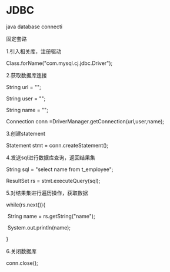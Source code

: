 # JDBC

java database connecti



固定套路

1.引入相关库，注册驱动

Class.forName("com.mysql.cj.jdbc.Driver");



2.获取数据库连接

String url = "";

String user = "";

String name = "";

Connection conn =DriverManager.getConnection(url,user,name);



3.创建statement

Statement stmt =  conn.createStatement();



4.发送sql进行数据库查询，返回结果集

String sql = "select name from t_employee";

ResultSet rs = stmt.executeQuery(sql);



5.对结果集进行遍历操作，获取数据

while(rs.next()){

​	String name = rs.getString("name");

​	System.out.println(name);

}

6.关闭数据库

conn.close();